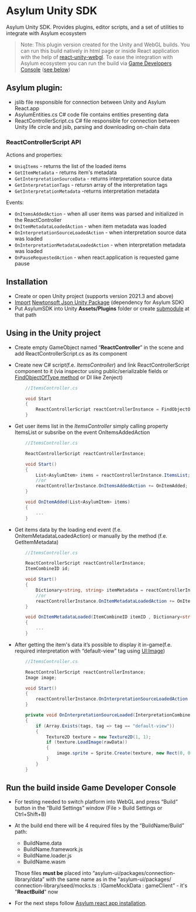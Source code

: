 # Asylum Unity SDK

Asylum Unity SDK. Provides plugins, editor scripts, and a set of utilities to integrate with Asylum ecosystem

> Note: This plugin version created for the Unity and WebGL builds. You can run this build natively in html page or inside React application with the help of [react-unity-webgl](https://www.npmjs.com/package/react-unity-webgl). To ease the integration with Asylum ecosystem you can run the build via [Game Developers Console](https://gitlab.com/asylum-space/asylum-ui/-/tree/main/packages/game-developers-console) ([see below](#run-the-build-inside-game-developer-console))

## Asylum plugin:
- jslib file responsible for connection between Unity and Asylum React.app
- AsylumEntities.cs C# code file contains entities presenting data
- ReactControllerScript.cs C# file responsible for connection between Unity life circle and jsib, parsing and downloading on-chain data

### ReactControllerScript API
Actions and properties:
- `UniqItems` - returns the list of the loaded items
- `GetItemMetadata` - returns item's metadata
- `GetInterpretationSourceData` - returns interpretation source data
- `GetInterpretationTags` - retursn array of the interpretation tags
- `GetInterpretationMetadata` -returns interpretation metadata

Events:
- `OnItemsAddedAction` - when all user items was parsed and initialized in the ReactController
- `OnItemMetadataLoadedAction` - when item metadata was loaded
- `OnInterpretationSourceLoadedAction` - when interpretation source data was loaded
- `OnInterpretationMetadataLoadedAction` - when interpretation metadata was loaded
- `OnPauseRequestedAction` - when react.application is requested game pause


## Installation
- Create or open Unity project (supports version 2021.3 and above)
- [Import](https://docs.unity3d.com/Manual/AssetPackagesImport.html) [Newtonsoft Json Unity Package](https://docs.unity3d.com/Packages/com.unity.nuget.newtonsoft-json@2.0/manual/index.html) (dependency for Asylum SDK)
- Put AsylumSDK into Unity **Assets/Plugins** folder or create [submodule](https://git-scm.com/book/en/v2/Git-Tools-Submodules) at that path

## Using in the Unity project
- Create empty GameObject named “**ReactController**” in the scene and add ReactControllerScript.cs as its component
- Create new C# script(f.e. _ItemsController_) and link ReactControllerScript component to it (via inspector using public/serializable fields or [FindObjectOfType method](https://docs.unity3d.com/ScriptReference/Object.FindObjectOfType.html) or DI like Zenject)
    ```cs
        //ItemsController.cs

        void Start
        {
            ReactControllerScript reactControllerInstance = FindObjectOfType<ReactControllerScript>();
        }
    ```
- Get user items list in the _ItemsController_ simply calling property ItemsList or subsribe on the event OnItemsAddedAction
    ```cs
        //ItemsController.cs

        ReactControllerScript reactControllerInstance;

        void Start()
        {
            List<AsylumItem> items = reactControllerInstance.ItemsList;
            //or
            reactControllerInstance.OnItemsAddedAction += OnItemAdded;
        }

        void OnItemAdded(List<AsylumItem> items)
        {
            ...
        }
    ```
- Get items data by the loading end event (f.e. OnItemMetadataLoadedAction) or manually by the method (f.e. GetItemMetadata)
    ```cs
        //ItemsController.cs

        ReactControllerScript reactControllerInstance;
        ItemCombineID id;

        void Start()
        {
            Dictionary<string, string> itemMetadata = reactControllerInstance.GetItemMetadata(id);
            //or
            reactControllerInstance.OnItemMetadataLoadedAction += OnItemMetadataLoaded;
        }

        void OnItemMetadataLoaded(ItemCombineID itemID , Dictionary<string, string> metadata)
        {
            ...
        }
    ```
- After getting the item's data it’s possible to display it in-game(f.e. required interpretation with “default-view” tag using [UI:Image](https://docs.unity3d.com/2021.3/Documentation/ScriptReference/UIElements.Image.html))

    ```cs
        //ItemsController.cs

        ReactControllerScript reactControllerInstance;
        Image image;

        void Start()
        {
            reactControllerInstance.OnInterpretationSourceLoadedAction += OnInterpretationSourceLoaded;
        }

        private void OnInterpretationSourceLoaded(InterpretationCombineID interpretationID, string[] tags, byte[] rawData)
        {
            if (Array.Exists(tags, tag => tag == "default-view"))
            {
                Texture2D texture = new Texture2D(1, 1);
                if (texture.LoadImage(rawData))
                {
                    image.sprite = Sprite.Create(texture, new Rect(0, 0, texture.width, texture.height), new Vector2(texture.width / 2, texture.height / 2));
                }
            }
        }
    ```
## Run the build inside Game Developer Console
- For testing needed to switch platform into WebGL and press “Build” button in the “Build Settings” window (File > Build Settings or Ctrl+Shift+B)
- At the build end there will be 4 required files by the “BuildName/Build” path:
    - BuildName.data
    - BuildName.framework.js
    - BuildName.loader.js
    - BuildName.wasm

    Those files **must be** placed into “asylum-ui/packages/connection-library/data” with the same name as in the "asylum-ui/packages/      connection-library/seed/mocks.ts : IGameMockData : gameClient” - it's "**ReactBuild**" now
- For the next steps follow [Asylum react app installation](https://gitlab.com/asylum-space/asylum-ui/-/tree/main/packages/game-developers-console#run-game-developers-console-manual-setup).

